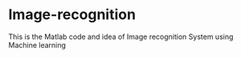# Image-recognition
This is the Matlab code and idea of Image recognition System using Machine learning 
